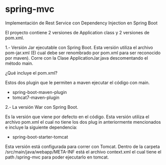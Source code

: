 # spring-mvc
Implementación de Rest Service con Dependency Injection en Spring Boot 


El proyecto contiene 2 versiones de Application class y 2 versiones de pom.xml.

1.- Versión Jar ejecutable con Spring Boot.
  Esta versión utiliza el archivo pom-jar.xml (El cual debe ser renombrado por pom.xml para ser reconocido por maven).
  Corre con la Clase ApplicationJar.java descomentando el método main.
  
  ¿Qué incluye el pom.xml?
  
  Estos dos plugin que le permiten a maven ejecutar el código con main.
  
  - spring-boot-maven-plugin	
  - tomcat7-maven-plugin
    

2.- La versión War con Spring Boot.
  
  Es la versión que viene por defecto en el código. Esta versión utiliza el archivo pom.xml el cual no tiene los dos
  plug in anteriormente mencionados e incluye la siguiente dependencia:
  
  - spring-boot-starter-tomcat
  
  Esta versión está configurada para correr con Tomcat. Dentro de la carpeta /src/main/java/webapp/META-INF está el
  archivo context.xml el cual tiene el path /spring-mvc para poder ejecutarlo en tomcat.
